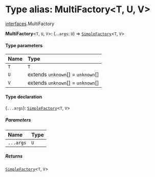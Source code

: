 # Type alias: MultiFactory\<T, U, V>

[interfaces](/en/auto-docs/editor/modules/interfaces.md).MultiFactory

**MultiFactory**<`T`, `U`, `V`>: (...`args`: `U`) => [`SimpleFactory`](/en/auto-docs/editor/types/interfaces.SimpleFactory.md)<`T`, `V`>

#### Type parameters

| Name | Type |
| :------ | :------ |
| `T` | `T` |
| `U` | extends `unknown`\[] = `unknown`\[] |
| `V` | extends `unknown`\[] = `unknown`\[] |

#### Type declaration

(`...args`): [`SimpleFactory`](/en/auto-docs/editor/types/interfaces.SimpleFactory.md)<`T`, `V`>

##### Parameters

| Name | Type |
| :------ | :------ |
| `...args` | `U` |

##### Returns

[`SimpleFactory`](/en/auto-docs/editor/types/interfaces.SimpleFactory.md)<`T`, `V`>

